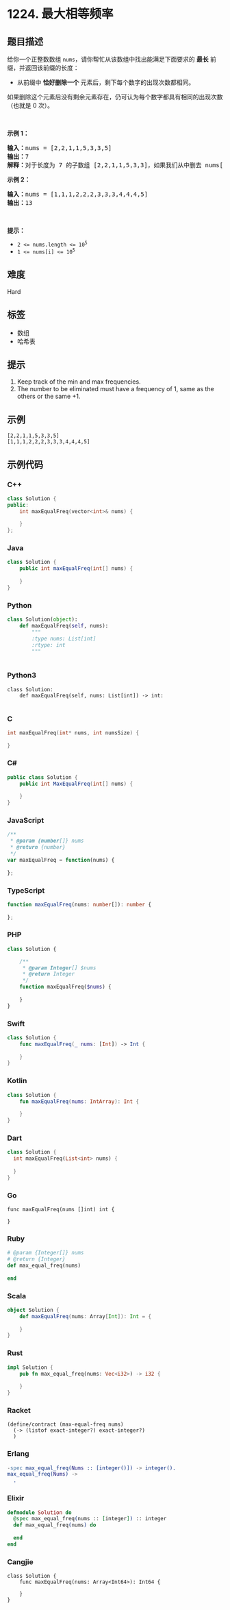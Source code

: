 # 1224. 最大相等频率

## 题目描述

<p>给你一个正整数数组&nbsp;<code>nums</code>，请你帮忙从该数组中找出能满足下面要求的 <strong>最长</strong> 前缀，并返回该前缀的长度：</p>

<ul>
	<li>从前缀中 <strong>恰好删除一个</strong> 元素后，剩下每个数字的出现次数都相同。</li>
</ul>

<p>如果删除这个元素后没有剩余元素存在，仍可认为每个数字都具有相同的出现次数（也就是 0 次）。</p>

<p>&nbsp;</p>

<p><strong>示例 1：</strong></p>

<pre>
<strong>输入：</strong>nums = [2,2,1,1,5,3,3,5]
<strong>输出：</strong>7
<strong>解释：</strong>对于长度为 7 的子数组 [2,2,1,1,5,3,3]，如果我们从中删去 nums[4] = 5，就可以得到 [2,2,1,1,3,3]，里面每个数字都出现了两次。
</pre>

<p><strong>示例 2：</strong></p>

<pre>
<strong>输入：</strong>nums = [1,1,1,2,2,2,3,3,3,4,4,4,5]
<strong>输出：</strong>13
</pre>

<p>&nbsp;</p>

<p><strong>提示：</strong></p>

<ul>
	<li><code>2 &lt;= nums.length &lt;= 10<sup>5</sup></code></li>
	<li><code>1 &lt;= nums[i] &lt;= 10<sup>5</sup></code></li>
</ul>


## 难度

Hard

## 标签

- 数组
- 哈希表

## 提示

1. Keep track of the min and max frequencies.
2. The number to be eliminated must have a frequency of 1, same as the others or the same +1.

## 示例

```
[2,2,1,1,5,3,3,5]
[1,1,1,2,2,2,3,3,3,4,4,4,5]
```

## 示例代码

### C++

```cpp
class Solution {
public:
    int maxEqualFreq(vector<int>& nums) {
        
    }
};
```

### Java

```java
class Solution {
    public int maxEqualFreq(int[] nums) {
        
    }
}
```

### Python

```python
class Solution(object):
    def maxEqualFreq(self, nums):
        """
        :type nums: List[int]
        :rtype: int
        """
        
```

### Python3

```python3
class Solution:
    def maxEqualFreq(self, nums: List[int]) -> int:
        
```

### C

```c
int maxEqualFreq(int* nums, int numsSize) {
    
}
```

### C#

```csharp
public class Solution {
    public int MaxEqualFreq(int[] nums) {
        
    }
}
```

### JavaScript

```javascript
/**
 * @param {number[]} nums
 * @return {number}
 */
var maxEqualFreq = function(nums) {
    
};
```

### TypeScript

```typescript
function maxEqualFreq(nums: number[]): number {
    
};
```

### PHP

```php
class Solution {

    /**
     * @param Integer[] $nums
     * @return Integer
     */
    function maxEqualFreq($nums) {
        
    }
}
```

### Swift

```swift
class Solution {
    func maxEqualFreq(_ nums: [Int]) -> Int {
        
    }
}
```

### Kotlin

```kotlin
class Solution {
    fun maxEqualFreq(nums: IntArray): Int {
        
    }
}
```

### Dart

```dart
class Solution {
  int maxEqualFreq(List<int> nums) {
    
  }
}
```

### Go

```golang
func maxEqualFreq(nums []int) int {
    
}
```

### Ruby

```ruby
# @param {Integer[]} nums
# @return {Integer}
def max_equal_freq(nums)
    
end
```

### Scala

```scala
object Solution {
    def maxEqualFreq(nums: Array[Int]): Int = {
        
    }
}
```

### Rust

```rust
impl Solution {
    pub fn max_equal_freq(nums: Vec<i32>) -> i32 {
        
    }
}
```

### Racket

```racket
(define/contract (max-equal-freq nums)
  (-> (listof exact-integer?) exact-integer?)
  )
```

### Erlang

```erlang
-spec max_equal_freq(Nums :: [integer()]) -> integer().
max_equal_freq(Nums) ->
  .
```

### Elixir

```elixir
defmodule Solution do
  @spec max_equal_freq(nums :: [integer]) :: integer
  def max_equal_freq(nums) do
    
  end
end
```

### Cangjie

```cangjie
class Solution {
    func maxEqualFreq(nums: Array<Int64>): Int64 {

    }
}
```

